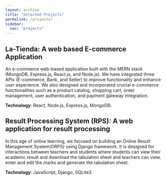 ```yaml
---
layout: archive
title: "Selected Projects"
permalink: /projects/
sidebar:
  nav: "projects"
---
```


## La-Tienda: A web based E-commerce Application
An e-commerce web-based application built with the MERN stack (MongoDB, Express.js, React.js, and Node.js). 
We have integrated three APIs (E-commerce, Bank, and Seller) to improve functionality and enhance user experience. 
We also designed and incorporated crucial e-commerce functionalities such as a product catalog, shopping cart, 
order management, user authentication, and payment gateway integration.

**Technology**: React, Node.js, Express.js, MongoDB.


## Result Processing System (RPS): A web application for result processing
In this age of online learning, we focused on building an Online Result Management System(ORPS) using Django framework. 
It is designed for interactions between teachers and students where students can view their academic result and download 
the tabulation sheet and teachers can view, enter and edit the marks and generate the tabulation sheet.

**Technology**: JavaScript, Django, SQLite3.
